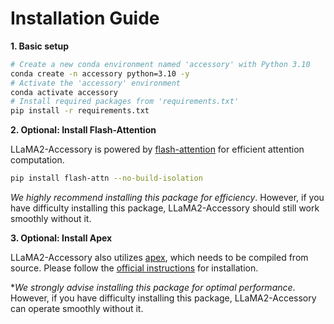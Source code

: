 # Installation Guide
**1. Basic setup**

```bash
# Create a new conda environment named 'accessory' with Python 3.10
conda create -n accessory python=3.10 -y
# Activate the 'accessory' environment
conda activate accessory
# Install required packages from 'requirements.txt'
pip install -r requirements.txt
```
**2. Optional: Install Flash-Attention**

LLaMA2-Accessory is powered by [flash-attention](https://github.com/Dao-AILab/flash-attention) for efficient attention computation. 

```bash
pip install flash-attn --no-build-isolation
```

*We highly recommend installing this package for efficiency*. However, if you have difficulty installing this package, LLaMA2-Accessory should still work smoothly without it.

**3. Optional: Install Apex**

LLaMA2-Accessory also utilizes [apex](https://github.com/NVIDIA/apex), which needs to be compiled from source. Please follow the [official instructions](https://github.com/NVIDIA/apex#from-source) for installation.

**We strongly advise installing this package for optimal performance*. However, if you have difficulty installing this package, LLaMA2-Accessory can operate smoothly without it.